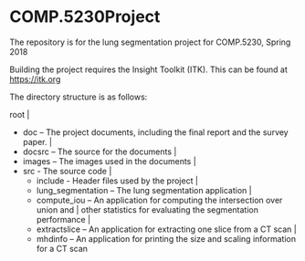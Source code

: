 # COMP.5230Project
The repository is for the lung segmentation project for COMP.5230, Spring 2018

Building the project requires the Insight Toolkit (ITK). This can be found
at https://itk.org

The directory structure is as follows:

root
  |
  + doc – The project documents, including the final report and the survey paper.
  |
  + docsrc – The source for the documents
      |
  + images – The images used in the documents
  |
  + src     - The source code
     |
     + include  - Header files used by the project
     |
     + lung_segmentation – The lung segmentation application
     |
     + compute_iou – An application for computing the intersection over union and
     |               other statistics for evaluating the segmentation performance
     |
     + extractslice – An application for extracting one slice from a CT scan
     |
     + mhdinfo – An application for printing the size and scaling information for
                 a CT scan

